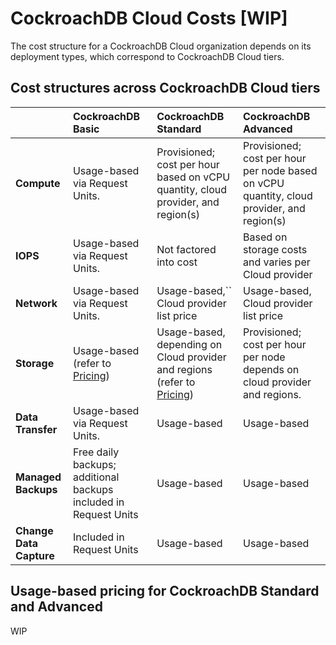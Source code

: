 # CockroachDB Cloud Costs \[WIP\]

The cost structure for a CockroachDB Cloud organization depends on its deployment types, which correspond to CockroachDB Cloud tiers.

## Cost structures across CockroachDB Cloud tiers

|  | CockroachDB Basic | CockroachDB Standard | CockroachDB Advanced |
| :---- | :---- | :---- | :---- |
| **Compute** | Usage-based via Request Units.  | Provisioned; cost per hour based on vCPU quantity, cloud provider, and region(s) | Provisioned; cost per hour per node based on vCPU quantity, cloud provider, and region(s) |
| **IOPS** | Usage-based via Request Units.  | Not factored into cost | Based on storage costs and varies per Cloud provider  |
| **Network** | Usage-based via Request Units.  | Usage-based,\`\` Cloud provider list price | Usage-based, Cloud provider list price |
| **Storage** | Usage-based (refer to [Pricing](https://www.cockroachlabs.com/pricing/))  | Usage-based, depending on Cloud provider and regions (refer to [Pricing](https://www.cockroachlabs.com/pricing/))  | Provisioned; cost per hour per node depends on cloud provider and regions.  |
| **Data Transfer** | Usage-based via Request Units.  | Usage-based | Usage-based |
| **Managed Backups** | Free daily backups; additional backups included in Request Units  | Usage-based | Usage-based |
| **Change Data Capture** | Included in Request Units  | Usage-based | Usage-based |

## Usage-based pricing for CockroachDB Standard and Advanced
<a id="usage-based-costs"></a>

WIP